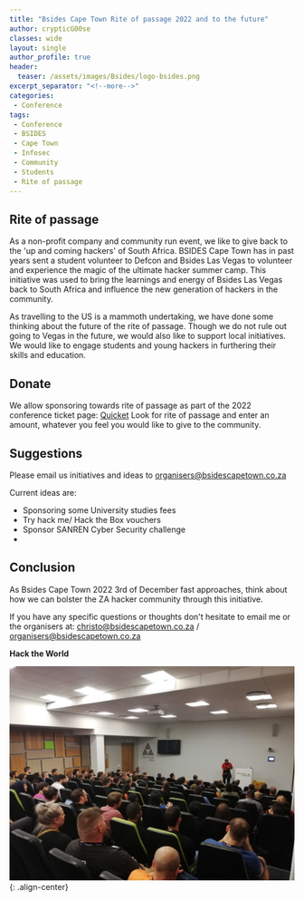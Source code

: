 ```yaml
---
title: "Bsides Cape Town Rite of passage 2022 and to the future"
author: crypticG00se
classes: wide
layout: single
author_profile: true
header:
  teaser: /assets/images/Bsides/logo-bsides.png
excerpt_separator: "<!--more-->"
categories:
 - Conference
tags:
 - Conference
 - BSIDES
 - Cape Town
 - Infosec
 - Community
 - Students
 - Rite of passage
---
```


## Rite of passage
As a non-profit company and community run event, we like to give back to the 'up and coming hackers' of South Africa. 
BSIDES Cape Town has in past years sent a student volunteer to Defcon and Bsides Las Vegas to volunteer and experience the magic of the ultimate hacker summer camp.
This initiative was used to bring the learnings and energy of Bsides Las Vegas back to South Africa and influence the new generation of hackers in the community.

As travelling to the US is a mammoth undertaking, we have done some thinking about the future of the rite of passage. 
Though we do not rule out going to Vegas in the future, we would also like to support local initiatives. We would like to engage students and young hackers in furthering their skills
and education. 

## Donate
We allow sponsoring towards rite of passage as part of the 2022 conference ticket page: [Quicket](https://www.quicket.co.za/events/161679-bsides-cape-town-2022-december-conference/#/tickets)
Look for rite of passage and enter an amount, whatever you feel you would like to give to the community.


## Suggestions
Please email us initiatives and ideas to organisers@bsidescapetown.co.za

Current ideas are:
* Sponsoring some University studies fees
* Try hack me/ Hack the Box vouchers
* Sponsor SANREN Cyber Security challenge
* 
## Conclusion

As Bsides Cape Town 2022 3rd of December fast approaches, think about how we can bolster the ZA hacker community through this initiative.

If you have any specific questions or thoughts don't hesitate to email me or the organisers at:
christo@bsidescapetown.co.za / organisers@bsidescapetown.co.za

**Hack the World**

![](/assets/images/Bsides/IMG_20191207_174602.jpg){: .align-center}

